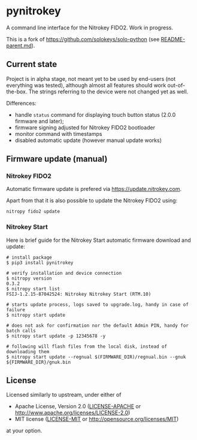 # pynitrokey

A command line interface for the Nitrokey FIDO2. Work in progress.

This is a fork of https://github.com/solokeys/solo-python (see [README-parent.md](README-parent.md)).

## Current state
Project is in alpha stage, not meant yet to be used by end-users (not everything was tested), although almost all features should work out-of-the-box. The strings referring to the device were not changed yet as well.

Differences:
- handle `status` command for displaying touch button status (2.0.0 firmware and later);
- firmware signing adjusted for Nitrokey FIDO2 bootloader
- monitor command with timestamps
- disabled automatic update (however manual update works)

## Firmware update (manual)
### Nitrokey FIDO2
Automatic firmware update is prefered via https://update.nitrokey.com.

Apart from that it is also possible to update the Nitrokey FIDO2 using:
```bash
nitropy fido2 update
```
### Nitrokey Start

Here is brief guide for the Nitrokey Start automatic firmware download and update:
```
# install package
$ pip3 install pynitrokey

# verify installation and device connection
$ nitropy version
0.3.2
$ nitropy start list
FSIJ-1.2.15-87042524: Nitrokey Nitrokey Start (RTM.10)

# starts update process, logs saved to upgrade.log, handy in case of failure
$ nitropy start update

# does not ask for confirmation nor the default Admin PIN, handy for batch calls
$ nitropy start update -p 12345678 -y

# following will flash files from the local disk, instead of downloading them
$ nitropy start update --regnual $(FIRMWARE_DIR)/regnual.bin --gnuk ${FIRMWARE_DIR}/gnuk.bin
```


## License

Licensed similarly to upstream, under either of

- Apache License, Version 2.0 ([LICENSE-APACHE](LICENSE-APACHE) or
  http://www.apache.org/licenses/LICENSE-2.0)
- MIT license ([LICENSE-MIT](LICENSE-MIT) or http://opensource.org/licenses/MIT)

at your option.
